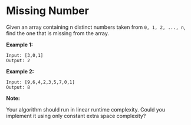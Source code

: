 # Missing Number

Given an array containing n distinct numbers taken from `0, 1, 2, ..., n`, find the one that is missing from the array.

__Example 1:__

```pseudo
Input: [3,0,1]
Output: 2
```

__Example 2:__

```pseudo
Input: [9,6,4,2,3,5,7,0,1]
Output: 8
```

__Note:__

Your algorithm should run in linear runtime complexity. Could you implement it using only constant extra space complexity?